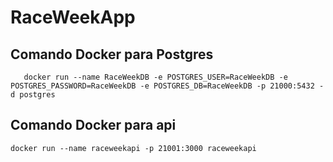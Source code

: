 # RaceWeekApp

## Comando Docker para Postgres

`	
docker run --name RaceWeekDB -e POSTGRES_USER=RaceWeekDB -e POSTGRES_PASSWORD=RaceWeekDB -e POSTGRES_DB=RaceWeekDB -p 21000:5432 -d postgres
`

## Comando Docker para api

`
docker run --name raceweekapi -p 21001:3000 raceweekapi
`
